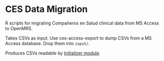 # CES Data Migration

R scripts for migrating Compañeros en Salud clinical data from
MS Access to OpenMRS.

Takes CSVs as input. Use ces-access-export to dump CSVs from a
MS Access database. Drop them into `input/`.

Produces CSVs readable by
[Initializer module](https://github.com/mekomsolutions/openmrs-module-initializer/).

